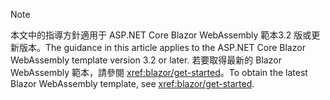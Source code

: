 > [!NOTE]
> <span data-ttu-id="de958-101">本文中的指導方針適用于 ASP.NET Core Blazor WebAssembly 範本3.2 版或更新版本。</span><span class="sxs-lookup"><span data-stu-id="de958-101">The guidance in this article applies to the ASP.NET Core Blazor WebAssembly template version 3.2 or later.</span></span> <span data-ttu-id="de958-102">若要取得最新的 Blazor WebAssembly 範本，請參閱 <xref:blazor/get-started>。</span><span class="sxs-lookup"><span data-stu-id="de958-102">To obtain the latest Blazor WebAssembly template, see <xref:blazor/get-started>.</span></span>
